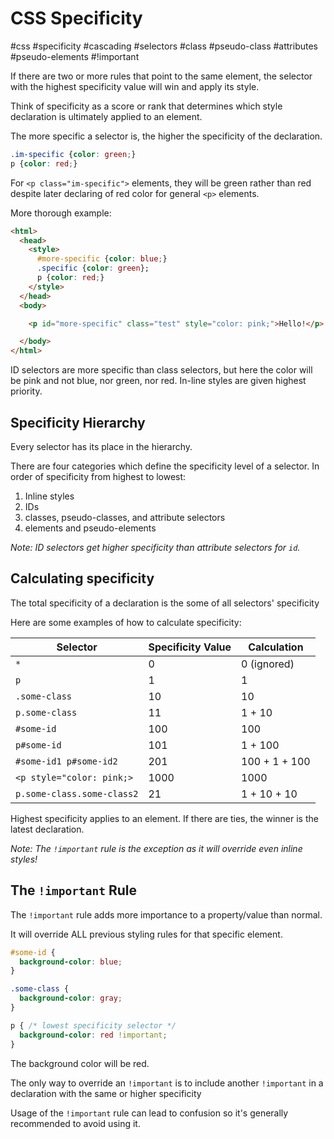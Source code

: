 # CSS Specificity
#css #specificity #cascading #selectors #class #pseudo-class #attributes #pseudo-elements #!important

If there are two or more rules that point to the same element,
the selector with the highest specificity value will win and apply its style.

Think of specificity as a score or rank that determines which style
declaration is ultimately applied to an element.

The more specific a selector is, the higher the specificity of the declaration.
```css
.im-specific {color: green;}
p {color: red;}
```
For `<p class="im-specific">` elements, they will be green rather than red
despite later declaring of red color for general `<p>` elements.

More thorough example:
```html
<html>
  <head>
    <style>
      #more-specific {color: blue;}
      .specific {color: green};
      p {color: red;}
    </style>
  </head>
  <body>

    <p id="more-specific" class="test" style="color: pink;">Hello!</p>

  </body>
</html>
```
ID selectors are more specific than class selectors,
but here the color will be pink and not blue, nor green, nor red.
In-line styles are given highest priority.

## Specificity Hierarchy

Every selector has its place in the hierarchy.

There are four categories which define the specificity level of a selector.
In order of specificity from highest to lowest:
1. Inline styles
2. IDs
3. classes, pseudo-classes, and attribute selectors
4. elements and pseudo-elements

_Note: ID selectors get higher specificity than attribute selectors for `id`._


## Calculating specificity

The total specificity of a declaration is the some of all selectors' specificity

Here are some examples of how to calculate specificity:

| Selector                   | Specificity Value | Calculation   |
| -------------------------- | ----------------- | ------------- |
| `*`                        | 0                 | 0 (ignored)   |
| `p`                        | 1                 | 1             |
| `.some-class`              | 10                | 10            |
| `p.some-class`             | 11                | 1 + 10        |
| `#some-id`                 | 100               | 100           |
| `p#some-id`                | 101               | 1 + 100       |
| `#some-id1 p#some-id2`     | 201               | 100 + 1 + 100 |
| `<p style="color: pink;>`  | 1000              | 1000          |
| `p.some-class.some-class2` | 21                | 1 + 10 + 10   |

Highest specificity applies to an element.
If there are ties, the winner is the latest declaration.

_Note: The `!important` rule is the exception as it will override
even inline styles!_

## The `!important` Rule

The `!important` rule adds more importance to a property/value than normal.

It will override ALL previous styling rules for that specific element.
```css
#some-id {
  background-color: blue;
}

.some-class {
  background-color: gray;
}

p { /* lowest specificity selector */
  background-color: red !important;
}
```
The background color will be red.

The only way to override an `!important` is to include another
`!important` in a declaration with the same or higher specificity

Usage of the `!important` rule can lead to confusion
so it's generally recommended to avoid using it.

